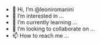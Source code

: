 - 👋 Hi, I’m @leoniromanini
- 👀 I’m interested in ...
- 🌱 I’m currently learning ...
- 💞️ I’m looking to collaborate on ...
- 📫 How to reach me ...

<!---
leoniromanini/leoniromanini is a ✨ special ✨ repository because its `README.md` (this file) appears on your GitHub profile.
You can click the Preview link to take a look at your changes.
--->
